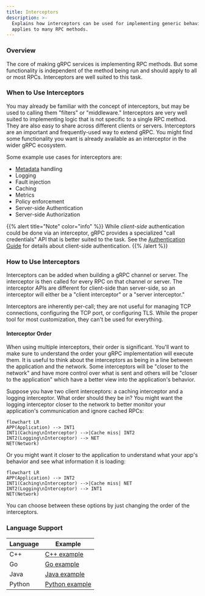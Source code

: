 ```yaml
---
title: Interceptors
description: >-
  Explains how interceptors can be used for implementing generic behavior that
  applies to many RPC methods.
---
```


### Overview

The core of making gRPC services is implementing RPC methods. But some
functionality is independent of the method being run and should apply to all or
most RPCs. Interceptors are well suited to this task.

### When to Use Interceptors

You may already be familiar with the concept of interceptors, but may be used to
calling them "filters" or "middleware." Interceptors are very well suited to
implementing logic that is not specific to a single RPC method. They are also
easy to share across different clients or servers. Interceptors are an important
and frequently-used way to extend gRPC. You might find some functionality you
want is already available as an interceptor in the wider gRPC ecosystem.

Some example use cases for interceptors are:

 * [Metadata](/docs/guides/metadata/) handling
 * Logging
 * Fault injection
 * Caching
 * Metrics
 * Policy enforcement
 * Server-side Authentication
 * Server-side Authorization

{{% alert title="Note" color="info" %}}
While _client-side_ authentication could be done via an interceptor, gRPC
provides a specialized "call credentials" API that is better suited to the task.
See the [Authentication Guide](/docs/guides/auth/) for details about client-side
authentication.
{{% /alert %}}

### How to Use Interceptors

Interceptors can be added when building a gRPC channel or server. The
interceptor is then called for every RPC on that channel or server. The
interceptor APIs are different for client-side than server-side, so an
interceptor will either be a "client interceptor" or a "server interceptor."

Interceptors are inherently per-call; they are not useful for managing TCP
connections, configuring the TCP port, or configuring TLS. While the proper tool
for most customization, they can't be used for everything.

#### Interceptor Order

When using multiple interceptors, their order is significant. You'll want to
make sure to understand the order your gRPC implementation will execute them. It
is useful to think about the interceptors as being in a line between the
application and the network. Some interceptors will be "closer to the network"
and have more control over what is sent and others will be "closer to the
application" which have a better view into the application's behavior.

Suppose you have two client interceptors: a caching interceptor and a logging
interceptor. What order should they be in? You might want the logging
interceptor closer to the network to better monitor your application's
communication and ignore cached RPCs:

```mermaid
flowchart LR
APP(Application) --> INT1
INT1(Caching\nInterceptor) -->|Cache miss| INT2
INT2(Logging\nInterceptor) --> NET
NET(Network)
```

Or you might want it closer to the application to understand what your app's
behavior and see what information it is loading:

```mermaid
flowchart LR
APP(Application) --> INT2
INT1(Caching\nInterceptor) -->|Cache miss| NET
INT2(Logging\nInterceptor) --> INT1
NET(Network)
```

You can choose between these options by just changing the order of the
interceptors.

### Language Support

| Language | Example          |
|----------|------------------|
| C++      | [C++ example]    |
| Go       | [Go example]     |
| Java     | [Java example]   |
| Python   | [Python example] |

[C++ example]: https://github.com/grpc/grpc/tree/master/examples/cpp/interceptors
[Go example]: https://github.com/grpc/grpc-go/tree/master/examples/features/interceptor
[Java example]: https://github.com/grpc/grpc-java/tree/master/examples/src/main/java/io/grpc/examples/header
[Python example]: https://github.com/grpc/grpc/tree/master/examples/python/interceptors
